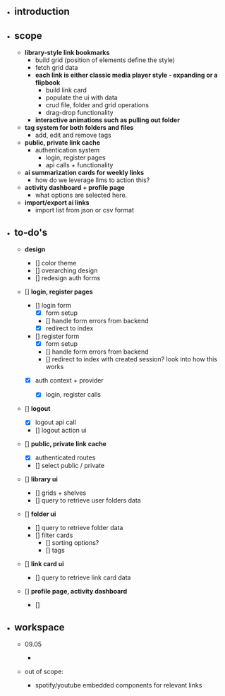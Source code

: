 - ## introduction

- ## scope

  - **library-style link bookmarks**
    - build grid (position of elements define the style)
    - fetch grid data
    - **each link is either classic media player style - expanding or a flipbook**
      - build link card
      - populate the ui with data
      - crud file, folder and grid operations
      - drag-drop functionality
    - **interactive animations such as pulling out folder**
  - **tag system for both folders and files**
    - add, edit and remove tags
  - **public, private link cache**
    - authentication system
      - login, register pages
      - api calls + functionality
  - **ai summarization cards for weekly links**
    - how do we leverage llms to action this?
  - **activity dashboard + profile page**
    - what options are selected here.
  - **import/export ai links**
    - import list from json or csv format

- ## to-do's

  - **design**

    - [] color theme
    - [] overarching design
    - [] redesign auth forms

  - [] **login, register pages**

    - [] login form
      - [x] form setup
      - [] handle form errors from backend
      - [x] redirect to index
    - [] register form
      - [x] form setup
      - [] handle form errors from backend
      - [] redirect to index with created session? look into how this works
    - [x] auth context + provider

      - [x] login, register calls

  - [] **logout**

    - [x] logout api call
    - [] logout action ui

  - [] **public, private link cache**

    - [x] authenticated routes
    - [] select public / private

  - [] **library ui**

    - [] grids + shelves
    - [] query to retrieve user folders data

  - [] **folder ui**

    - [] query to retrieve folder data
    - [] filter cards
      - [] sorting options?
      - [] tags

  - [] **link card ui**

    - [] query to retrieve link card data

  - [] **profile page, activity dashboard**
    - []

- ## workspace

  - 09.05

    -

  - out of scope:
    - spotify/youtube embedded components for relevant links
